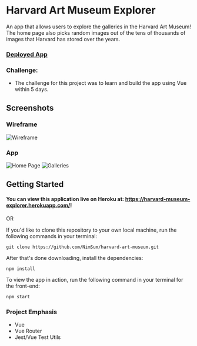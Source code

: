 # Harvard Art Museum Explorer
  An app that allows users to explore the galleries in the Harvard Art Museum! The home page also picks random images out of the tens of thousands of images that Harvard has stored over the years.
  
###  [Deployed App](https://harvard-museum-explorer.herokuapp.com/)
  
### Challenge:
  - The challenge for this project was to learn and build the app using Vue within 5 days. 
  
## Screenshots
### Wireframe
![Wireframe](https://user-images.githubusercontent.com/22114952/62012725-213dbf80-b147-11e9-8517-f87f096ef9d3.png)
### App
![Home Page](https://user-images.githubusercontent.com/22114952/62174623-dca55600-b2f7-11e9-8d25-e6c1b84aa6c0.png)
![Galleries](https://user-images.githubusercontent.com/22114952/62174622-dca55600-b2f7-11e9-8cca-000e8008e750.png)

## Getting Started

#### You can view this application live on Heroku at: https://harvard-museum-explorer.herokuapp.com/!

OR

If you'd like to clone this repository to your own local machine, run the following commands in your terminal:

```shell
git clone https://github.com/NimSum/harvard-art-museum.git
```

After that's done downloading, install the dependencies:
```shell
npm install
```

To view the app in action, run the following command in your terminal for the front-end:

```bash
npm start
```

### Project Emphasis
- Vue
- Vue Router
- Jest/Vue Test Utils
